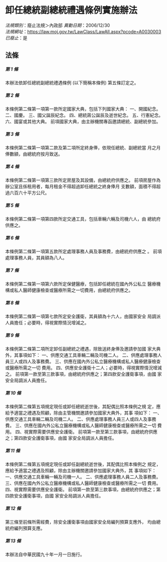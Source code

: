 # 卸任總統副總統禮遇條例實施辦法

*法規類別*：廢止法規＞內政部
*異動日期*：2006/12/30  
*法規網址*：https://law.moj.gov.tw/LawClass/LawAll.aspx?pcode=A0030003
*已廢止*：是


## 法條
##### 第 1 條
本辦法依卸任總統副總統禮遇條例 (以下簡稱本條例) 第五條訂定之。


##### 第 2 條
本條例第二條第一項第一款所定國家大典，包括下列國家大典：
一、開國紀念。
二、國慶。
三、國父誕辰紀念。
四、總統蔣公誕辰及逝世紀念。
五、行憲紀念。
六、國宴或其他大典。
前項國家大典，由主辦機關專函邀請總統、副總統參加。


##### 第 3 條
本條例第二條第一項第二款及第二項所定終身俸，依現任總統、副總統當
月之月俸數額，由總統府按月致送。


##### 第 4 條
本條例第二條第一項第三款所定房屋及其設備，由總統府供應之。
前項房屋作為辦公室且係租用者，每月租金不得超過卸任總統之終身俸月
支數額，面積不得超過六百六十平方公尺。


##### 第 5 條
本條例第二條第一項第四款所定交通工具，包括車輛六輛及司機六人，由
總統府供應之。


##### 第 6 條
本條例第二條第一項第五款所定處理事務人員及事務費，由總統府供應之
。
前項處理事務人員，其員額為八人。


##### 第 7 條
本條例第二條第一項第六款所定保健醫療，包括卸任總統在國內外公私立
醫療機構或私人醫師健康檢查或醫療所需之一切費用，由總統府供應之。


##### 第 8 條
本條例第二條第一項第七款所定安全護衛，其員額為十六人，由國家安全
局調派人員擔任；必要時，得視實際情況增減之。


##### 第 9 條
本條例第二條第二項所定卸任副總統之禮遇，除致送終身俸及邀請參加國
家大典外，其事項如下：
一、供應交通工具車輛二輛及司機二人。
二、供應處理事務人員三人或四人及事務費。
三、供應在國內外公私立醫療機構或私人醫療健康檢查或醫療所需之一切
    費用。
四、供應安全護衛十二人；必要時，得視實際情況增減之。
前項第一款至第三款事項，由總統府供應之；第四款安全護衛事項，由國
家安全局調派人員擔任。


##### 第 10 條
本條例第二條第五項規定現任或卸任總統逝世後，其配偶比照本條例之規
定，應給予適當之禮遇及照顧，除由主管機關邀請參加國家大典外，其事
項如下：
一、供應交通工具車輛二輛及司機二人。
二、供應處理事務人員三人或四人及事務費。
三、供應在國內外公私立醫療機構或私人醫師健康檢查或醫療所需之一切
    費用。
四、視實際需要供應安全護衛。
前項第一款至第三款事項，由總統府供應之；第四款安全護衛事項，由國
家安全局調派人員擔任。


##### 第 11 條
本條例第二條第五項規定現任或卸任副總統逝世後，其配偶比照本條例之
規定，應給予適當之禮遇及照顧，除由主辦機關邀請參加國家大典外，其
事項如下：
一、供應交通工具車輛一輛及司機一人。
二、供應處理事務人員二人及事務費。
三、供應在國內外公私立醫療機構或私人醫師健康檢查或醫療所需之一切
    費用。
四、視實際需要供應安全護衛。
前項第一款至第三款事項，由總統府供應之；第四款安全護衛事項，由國
家安全局調派人員擔任。


##### 第 12 條
第三條至前條所需經費，除安全護衛事項由國家安全局編列預算支應外，
均由總統府編列預算支應。


##### 第 13 條
本辦法自中華民國九十年一月一日施行。



